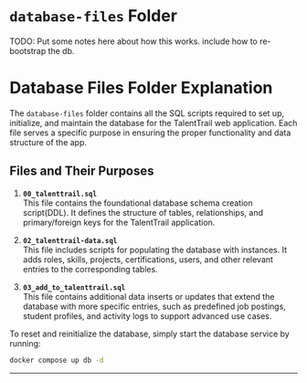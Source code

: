 # `database-files` Folder

TODO: Put some notes here about how this works.  include how to re-bootstrap the db. 

# Database Files Folder Explanation

The `database-files` folder contains all the SQL scripts required to set up, initialize, and maintain the database for the TalentTrail web application. Each file serves a specific purpose in ensuring the proper functionality and data structure of the app.

## Files and Their Purposes

1. **`00_talenttrail.sql`**  
   This file contains the foundational database schema creation script(DDL). It defines the structure of tables, relationships, and primary/foreign keys for the TalentTrail application.

2. **`02_talenttrail-data.sql`**  
   This file includes scripts for populating the database with instances. It adds roles, skills, projects, certifications, users, and other relevant entries to the corresponding tables.

3. **`03_add_to_talenttrail.sql`**  
   This file contains additional data inserts or updates that extend the database with more specific entries, such as predefined job postings, student profiles, and activity logs to support advanced use cases.

To reset and reinitialize the database, simply start the database service by running:

```bash
docker compose up db -d
```
---

